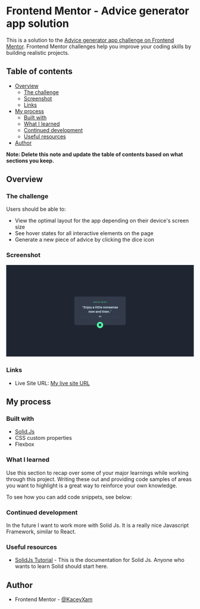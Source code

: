 # Frontend Mentor - Advice generator app solution

This is a solution to the [Advice generator app challenge on Frontend Mentor](https://www.frontendmentor.io/challenges/advice-generator-app-QdUG-13db). Frontend Mentor challenges help you improve your coding skills by building realistic projects.

## Table of contents

- [Overview](#overview)
  - [The challenge](#the-challenge)
  - [Screenshot](#screenshot)
  - [Links](#links)
- [My process](#my-process)
  - [Built with](#built-with)
  - [What I learned](#what-i-learned)
  - [Continued development](#continued-development)
  - [Useful resources](#useful-resources)
- [Author](#author)

**Note: Delete this note and update the table of contents based on what sections you keep.**

## Overview

### The challenge

Users should be able to:

- View the optimal layout for the app depending on their device's screen size
- See hover states for all interactive elements on the page
- Generate a new piece of advice by clicking the dice icon

### Screenshot

![](./images/brave_lpe3trccnF.png)

### Links

- Live Site URL: [My live site URL](https://fancy-kashata-25de7b.netlify.app/)

## My process

### Built with

- [Solid.Js](solidjs.com)
- CSS custom properties
- Flexbox

### What I learned

Use this section to recap over some of your major learnings while working through this project. Writing these out and providing code samples of areas you want to highlight is a great way to reinforce your own knowledge.

To see how you can add code snippets, see below:

### Continued development

In the future I want to work more with Solid Js. It is a really nice Javascript Framework, similar to React.

### Useful resources

- [SolidJs Tutorial](https://www.solidjs.com/tutorial/introduction_basics) - This is the documentation for Solid Js. Anyone who wants to learn Solid should start here.

## Author

- Frontend Mentor - [@KaceyXam](https://www.frontendmentor.io/profile/KaceyXam)
